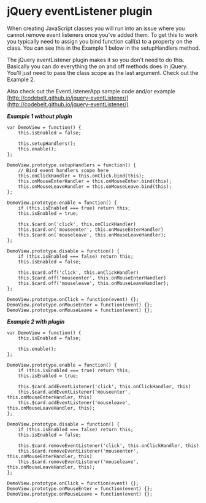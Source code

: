 jQuery eventListener plugin
===========================

When creating JavaScript classes you will run into an issue where you cannot remove event listeners once you've added them.
To get this to work you typically need to assign you bind function call(s) to a property on the class. You can see this in the Example 1 below in the setupHandlers method.

The jQuery eventListener plugin makes it so you don't need to do this. Basically you can do everything the on and off methods does in jQuery. You'll just need to pass the class scope as the last argument. Check out the Example 2.

Also check out the EventListenerApp sample code and/or example [http://codebelt.github.io/jquery-eventListener/](http://codebelt.github.io/jquery-eventListener/)

___Example 1 without plugin___

```
var DemoView = function() {
    this.isEnabled = false;

    this.setupHandlers();
    this.enable();
};

DemoView.prototype.setupHandlers = function() {
    // Bind event handlers scope here
    this.onClickHandler = this.onClick.bind(this);
    this.onMouseEnterHandler = this.onMouseEnter.bind(this);
    this.onMouseLeaveHandler = this.onMouseLeave.bind(this);
};

DemoView.prototype.enable = function() {
    if (this.isEnabled === true) return this;
    this.isEnabled = true;

    this.$card.on('click', this.onClickHandler)
    this.$card.on('mouseenter', this.onMouseEnterHandler)
    this.$card.on('mouseleave', this.onMouseLeaveHandler);
};

DemoView.prototype.disable = function() {
    if (this.isEnabled === false) return this;
    this.isEnabled = false;

    this.$card.off('click', this.onClickHandler)
    this.$card.off('mouseenter', this.onMouseEnterHandler)
    this.$card.off('mouseleave', this.onMouseLeaveHandler);
};

DemoView.prototype.onClick = function(event) {};
DemoView.prototype.onMouseEnter = function(event) {};
DemoView.prototype.onMouseLeave = function(event) {};
```


___Example 2 with plugin___

```
var DemoView = function() {
    this.isEnabled = false;

    this.enable();
};

DemoView.prototype.enable = function() {
    if (this.isEnabled === true) return this;
    this.isEnabled = true;

    this.$card.addEventListener('click', this.onClickHandler, this)
    this.$card.addEventListener('mouseenter', this.onMouseEnterHandler, this)
    this.$card.addEventListener('mouseleave', this.onMouseLeaveHandler, this);
};

DemoView.prototype.disable = function() {
    if (this.isEnabled === false) return this;
    this.isEnabled = false;

    this.$card.removeEventListener('click', this.onClickHandler, this)
    this.$card.removeEventListener('mouseenter', this.onMouseEnterHandler, this)
    this.$card.removeEventListener('mouseleave', this.onMouseLeaveHandler, this);
};

DemoView.prototype.onClick = function(event) {};
DemoView.prototype.onMouseEnter = function(event) {};
DemoView.prototype.onMouseLeave = function(event) {};
```